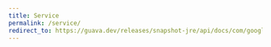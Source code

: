 ```yaml
---
title: Service
permalink: /service/
redirect_to: https://guava.dev/releases/snapshot-jre/api/docs/com/google/common/util/concurrent/Service.html
---
```

